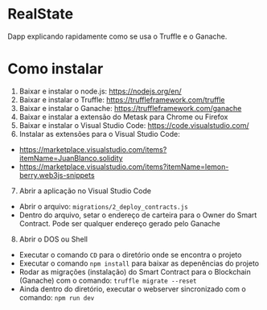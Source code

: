 # RealState

Dapp explicando rapidamente como se usa o Truffle e o Ganache.

# Como instalar

1. Baixar e instalar o node.js: https://nodejs.org/en/
2. Baixar e instalar o Truffle: https://truffleframework.com/truffle
3. Baixar e instalar o Ganache: https://truffleframework.com/ganache
4. Baixar e instalar a extensão do Metask para Chrome ou Firefox
5. Baixar e instalar o Visual Studio Code: https://code.visualstudio.com/
6. Instalar as extensões para o Visual Studio Code: 
  - https://marketplace.visualstudio.com/items?itemName=JuanBlanco.solidity
  - https://marketplace.visualstudio.com/items?itemName=lemon-berry.web3js-snippets

7. Abrir a aplicação no Visual Studio Code
  - Abrir o arquivo: ```migrations/2_deploy_contracts.js```
  - Dentro do arquivo, setar o endereço de carteira para o Owner do Smart Contract. Pode ser qualquer endereço gerado pelo Ganache

8. Abrir o DOS ou Shell
  - Executar o comando ```CD``` para o diretório onde se encontra o projeto
  - Executar o comando ```npm install``` para baixar as depenências do projeto
  - Rodar as migrações (instalação) do Smart Contract para o Blockchain (Ganache) com o comando: ```truffle migrate --reset```
  - Ainda dentro do diretório, executar o webserver sincronizado com o comando: ```npm run dev```
  

